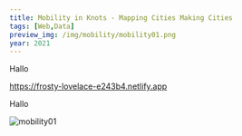 ```yaml
---
title: Mobility in Knots - Mapping Cities Making Cities
tags: [Web,Data]
preview_img: /img/mobility/mobility01.png
year: 2021
---
```


Hallo 

https://frosty-lovelace-e243b4.netlify.app

Hallo

![mobility01](/img/mobility/mobility01.png)
